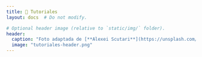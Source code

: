 ```yaml
---
title: 👐 Tutoriales
layout: docs  # Do not modify.

# Optional header image (relative to `static/img/` folder).
header:
  caption: "Foto adaptada de [**Alexei Scutari**](https://unsplash.com/@scutal) en [Unsplash](https://unsplash.com)"
  image: "tutoriales-header.png"
---
```



